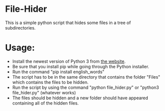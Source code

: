 # File-Hider

This is a simple python script that hides some files in a tree of subdirectories.

# Usage:
- Install the newest version of Python 3 from [the website](https://www.python.org).
- Be sure that you install pip while going through the Python installer.
- Run the command "pip install english_words"
- The script has to be in the same directory that contains the folder "Files" which contains the files to be hidden.
- Run the script by using the command "python file_hider.py" or "python3 file_hider.py" (whatever works)
- The files should be hidden and a new folder should have appeared containing all of the hidden files.
